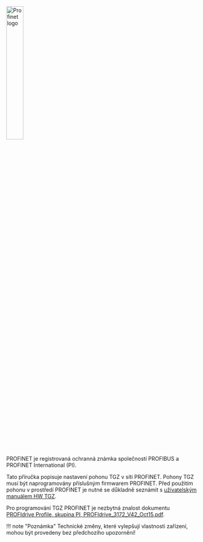 <img src="../../../../../source/common/img/ProfinetLogo.png" alt="Profinet logo" style="width:30%;"> 

PROFINET je registrovaná ochranná známka společností PROFIBUS a PROFINET International (PI).

Tato příručka popisuje nastavení pohonu TGZ v síti PROFINET. Pohony TGZ musí být naprogramovány příslušným firmwarem PROFINET.
Před použitím pohonu v prostředí PROFINET je nutné se důkladně seznámit s [uživatelským manuálem HW TGZ](../../../../CZ/TGZ/TGZ-D-48-13/md/mark.md).

Pro programování TGZ PROFINET je nezbytná znalost dokumentu [PROFIdrive Profile, skupina PI, PROFIdrive_3172_V42_Oct15.pdf](https://www.profibus.com/download/profidrive-profile-drive-technology/).

!!! note "Poznámka"
	Technické změny, které vylepšují vlastnosti zařízení, mohou být provedeny bez předchozího upozornění!
